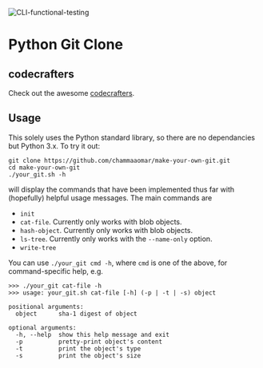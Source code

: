 ![CLI-functional-testing](https://github.com/chammaaomar/make-your-own-git/workflows/CLI-functional-testing/badge.svg)
# Python Git Clone

## codecrafters

Check out the awesome [codecrafters](https://codecrafters.io).

## Usage
This solely uses the Python standard library, so there are no dependancies but Python 3.x. To try it out:
```
git clone https://github.com/chammaaomar/make-your-own-git.git
cd make-your-own-git
./your_git.sh -h
```

will display the commands that have been implemented thus far with (hopefully) helpful usage messages. The main commands are

- `init`
- `cat-file`. Currently only works with blob objects.
- `hash-object`. Currently only works with blob objects.
- `ls-tree`. Currently only works with the `--name-only` option.
- `write-tree`

You can use `./your_git cmd -h`, where `cmd` is one of the above, for command-specific help, e.g.

```
>>> ./your_git cat-file -h
>>> usage: your_git.sh cat-file [-h] (-p | -t | -s) object

positional arguments:
  object      sha-1 digest of object

optional arguments:
  -h, --help  show this help message and exit
  -p          pretty-print object's content
  -t          print the object's type
  -s          print the object's size
```
